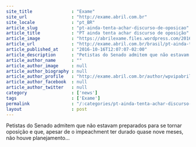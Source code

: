 ```yaml
---
site_title               : "Exame"
site_url                 : "http://exame.abril.com.br"
site_locale              : "pt_BR"
article_slug             : "pt-ainda-tenta-achar-discurso-de-oposicao"
article_title            : "PT ainda tenta achar discurso de oposição"
article_image            : "https://abrilexame.files.wordpress.com/2016/10/size_960_16_9_bandeira-pt5.jpg?quality=70&strip=all&w=960"
article_url              : "http://exame.abril.com.br/brasil/pt-ainda-tenta-achar-discurso-de-oposicao/"
article_published_at     : "2016-10-16T12:07:07-02:00"
article_description      : "Petistas do Senado admitem que não estavam preparados para se tornar oposição e que, apesar de o impeachment ter durado quase nove meses, não houve planejamento..."
article_author_name      : ""
article_author_image     : null
article_author_biography : null
article_author_profile   : "http://exame.abril.com.br/author/wpvipabril/"
article_author_facebook  : null
article_author_twitter   : null
category                 : ['news']
tags                     : ['Exame']
permalink                : "/:categories/pt-ainda-tenta-achar-discurso-de-oposicao/"
layout                   : post
---
```


Petistas do Senado admitem que não estavam preparados para se tornar oposição e que, apesar de o impeachment ter durado quase nove meses, não houve planejamento...
